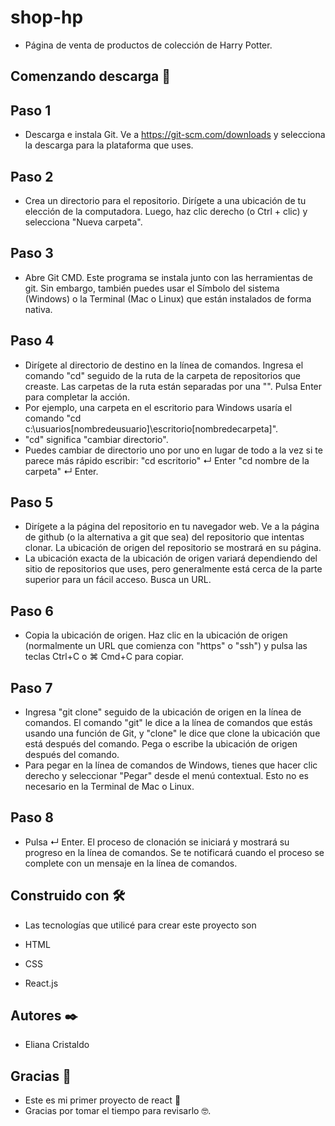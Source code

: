 # shop-hp
* Página de venta de productos de colección de Harry Potter.

## Comenzando descarga 🚀

## Paso 1

* Descarga e instala Git. Ve a https://git-scm.com/downloads y selecciona la descarga para la plataforma que uses.

## Paso 2

* Crea un directorio para el repositorio. Dirígete a una ubicación de tu elección de la computadora. Luego, haz clic derecho (o Ctrl + clic) y selecciona "Nueva carpeta".

## Paso 3

* Abre Git CMD. Este programa se instala junto con las herramientas de git. Sin embargo, también puedes usar el Símbolo del sistema (Windows) o la Terminal (Mac o Linux) que están instalados de forma nativa.

## Paso 4

* Dirígete al directorio de destino en la línea de comandos. Ingresa el comando "cd" seguido de la ruta de la carpeta de repositorios que creaste. Las carpetas de la ruta están separadas por una "\". Pulsa Enter para completar la acción.
* Por ejemplo, una carpeta en el escritorio para Windows usaría el comando "cd c:\usuarios\[nombredeusuario]\escritorio\[nombredecarpeta]".
* "cd" significa "cambiar directorio".
* Puedes cambiar de directorio uno por uno en lugar de todo a la vez si te parece más rápido escribir: "cd escritorio" ↵ Enter "cd nombre de la carpeta" ↵ Enter.

## Paso 5

* Dirígete a la página del repositorio en tu navegador web. Ve a la página de github (o la alternativa a git que sea) del repositorio que intentas clonar. La ubicación de origen del repositorio se mostrará en su página.
* La ubicación exacta de la ubicación de origen variará dependiendo del sitio de repositorios que uses, pero generalmente está cerca de la parte superior para un fácil acceso. Busca un URL.

## Paso 6

* Copia la ubicación de origen. Haz clic en la ubicación de origen (normalmente un URL que comienza con "https" o "ssh") y pulsa las teclas Ctrl+C o ⌘ Cmd+C para copiar.

## Paso 7

* Ingresa "git clone" seguido de la ubicación de origen en la línea de comandos. El comando "git" le dice a la línea de comandos que estás usando una función de Git, y "clone" le dice que clone la ubicación que está después del comando. Pega o escribe la ubicación de origen después del comando.
* Para pegar en la línea de comandos de Windows, tienes que hacer clic derecho y seleccionar "Pegar" desde el menú contextual. Esto no es necesario en la Terminal de Mac o Linux.

## Paso 8

* Pulsa ↵ Enter. El proceso de clonación se iniciará y mostrará su progreso en la línea de comandos. Se te notificará cuando el proceso se complete con un mensaje en la línea de comandos.

## Construido con 🛠️
* Las tecnologías que utilicé para crear este proyecto son

* HTML
* CSS
* React.js

## Autores ✒️

* Eliana Cristaldo

## Gracias 🎁

* Este es mi primer proyecto de react 📢
* Gracias por tomar el tiempo para revisarlo 🤓.